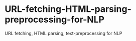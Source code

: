# URL-fetching-HTML-parsing-preprocessing-for-NLP
URL fetching, HTML parsing, text-preprocessing for NLP
